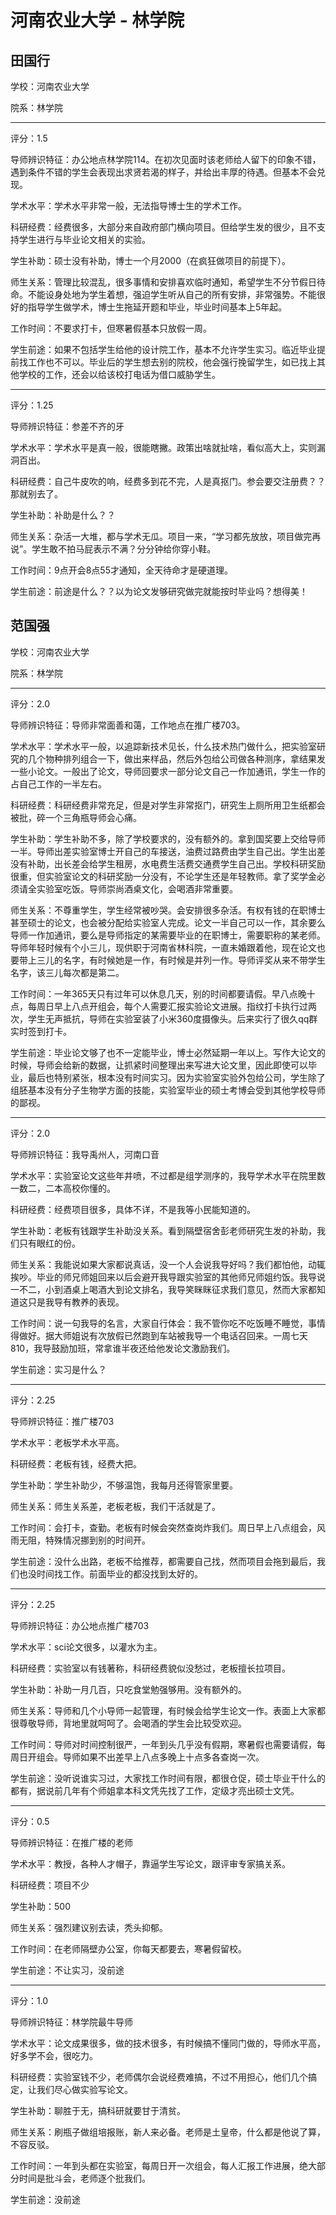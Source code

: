 # 河南农业大学 - 林学院

## 田国行

学校：河南农业大学

院系：林学院

* * *

评分：1.5

导师辨识特征：办公地点林学院114。在初次见面时该老师给人留下的印象不错，遇到条件不错的学生会表现出求贤若渴的样子，并给出丰厚的待遇。但基本不会兑现。

学术水平：学术水平非常一般，无法指导博士生的学术工作。

科研经费：经费很多，大部分来自政府部门横向项目。但给学生发的很少，且不支持学生进行与毕业论文相关的实验。

学生补助：硕士没有补助，博士一个月2000（在疯狂做项目的前提下）。

师生关系：管理比较混乱，很多事情和安排喜欢临时通知，希望学生不分节假日待命。不能设身处地为学生着想，强迫学生听从自己的所有安排，非常强势。不能很好的指导学生做学术，博士生拖延开题和毕业，毕业时间基本上5年起。

工作时间：不要求打卡，但寒暑假基本只放假一周。

学生前途：如果不包括学生给他的设计院工作，基本不允许学生实习。临近毕业提前找工作也不可以。毕业后的学生想去别的院校，他会强行挽留学生，如已找上其他学校的工作，还会以给该校打电话为借口威胁学生。

* * *

评分：1.25

导师辨识特征：参差不齐的牙

学术水平：学术水平是真一般，很能瞎撇。政策出啥就扯啥，看似高大上，实则漏洞百出。

科研经费：自己牛皮吹的响，经费多到花不完，人是真抠门。参会要交注册费？？那就别去了。

学生补助：补助是什么？？

师生关系：杂活一大堆，都与学术无瓜。项目一来，“学习都先放放，项目做完再说”。学生敢不拍马屁表示不满？分分钟给你穿小鞋。

工作时间：9点开会8点55才通知，全天待命才是硬道理。

学生前途：前途是什么？？以为论文发够研究做完就能按时毕业吗？想得美！

## 范国强

学校：河南农业大学

院系：林学院

* * *

评分：2.0

导师辨识特征：导师非常面善和蔼，工作地点在推广楼703。

学术水平：学术水平一般，以追踪新技术见长，什么技术热门做什么，把实验室研究的几个物种排列组合一下，做出来样品，然后外包给公司做各种测序，拿结果发一些小论文。一般出了论文，导师回要求一部分论文自己一作加通讯，学生一作的占自己工作的一半左右。

科研经费：科研经费非常充足，但是对学生非常抠门，研究生上厕所用卫生纸都会被批，碎一个三角瓶导师会心痛。

学生补助：学生补助不多，除了学校要求的，没有额外的。拿到国奖要上交给导师一半。导师出差实验室博士开自己的车接送，油费过路费由学生自己出。学生出差没有补助，出长差会给学生租房，水电费生活费交通费学生自己出。学校科研奖励很重，但实验室论文的科研奖励一分没有，不论学生还是年轻教师。拿了奖学金必须请全实验室吃饭。导师崇尚酒桌文化，会喝酒非常重要。

师生关系：不尊重学生，学生经常被吵哭。会安排很多杂活。有权有钱的在职博士甚至硕士的论文，也会被分配给实验室人完成。论文一半自己可以一作，其余要么导师一作加通讯，要么是导师指定的某需要毕业的在职博士，需要职称的某老师。导师年轻时候有个小三儿，现供职于河南省林科院，一直未婚跟着他，现在论文也要带上三儿的名字，有时候她是一作，有时候是并列一作。导师评奖从来不带学生名字，该三儿每次都是第二。

工作时间：一年365天只有过年可以休息几天，别的时间都要请假。早八点晚十点，每周日早上八点开组会，每个人需要汇报实验论文进展。指纹打卡执行过两次，学生无声抵抗，导师在实验室装了小米360度摄像头。后来实行了很久qq群实时签到打卡。

学生前途：毕业论文够了也不一定能毕业，博士必然延期一年以上。写作大论文的时候，导师会给新的数据，让抓紧时间整理出来写进大论文里，因此即使可以毕业，最后也特别紧张，根本没有时间实习。因为实验室实验外包给公司，学生除了组胚基本没有分子生物学方面的技能，实验室毕业的硕士考博会受到其他学校导师的鄙视。

* * *

评分：2.0

导师辨识特征：我导禹州人，河南口音

学术水平：实验室论文这些年井喷，不过都是组学测序的，我导学术水平在院里数一数二，二本高校你懂的。

科研经费：经费项目很多，具体不详，不是我等小民能知道的。

学生补助：老板有钱跟学生补助没关系。看到隔壁宿舍彭老师研究生发的补助，我们只有眼红的份。

师生关系：我能说如果大家都说真话，没一个人会说我导好吗？我们都怕他，动辄挨吵。毕业的师兄师姐回来以后会避开我导跟实验室的其他师兄师姐约饭。我导说一不二，小到酒桌上喝酒大到论文排名，我导笑眯眯征求我们意见，然而大家都知道这只是我导有教养的表现。

工作时间：说一句我导的名言，大家自行体会：我不管你吃不吃饭睡不睡觉，事情得做好。据大师姐说有次放假已然跑到车站被我导一个电话召回来。一周七天810，我导鼓励加班，常拿谁半夜还给他发论文激励我们。

学生前途：实习是什么？

* * *

评分：2.25

导师辨识特征：推广楼703

学术水平：老板学术水平高。

科研经费：老板有钱，经费大把。

学生补助：学生补助少，不够温饱，我每月还得管家里要。

师生关系：师生关系差，老板老板，我们干活就是了。

工作时间：会打卡，查勤。老板有时候会突然查岗炸我们。周日早上八点组会，风雨无阻，特殊情况挪到别的时间开。

学生前途：没什么出路，老板不给推荐，都需要自己找，然而项目会拖到最后，我们也没时间找工作。前面毕业的都没找到太好的。

* * *

评分：2.25

导师辨识特征：办公地点推广楼703

学术水平：sci论文很多，以灌水为主。

科研经费：实验室以有钱著称，科研经费貌似没愁过，老板擅长拉项目。

学生补助：补助一月几百，只吃食堂勉强够用。没有额外的。

师生关系：导师和几个小导师一起管理，有时候会给学生论文一作。表面上大家都很尊敬导师，背地里就呵呵了。会喝酒的学生会比较受欢迎。

工作时间：导师对时间控制很严，一年到头几乎没有假期，寒暑假也需要请假，每周日开组会。导师如果不出差早上八点多晚上十点多各查岗一次。

学生前途：没听说谁实习过，大家找工作时间有限，都很仓促，硕士毕业干什么的都有，据说前几年有个师姐拿本科文凭先找了工作，定级才亮出硕士文凭。

* * *

评分：0.5

导师辨识特征：在推广楼的老师

学术水平：教授，各种人才帽子，靠逼学生写论文，跟评审专家搞关系。

科研经费：项目不少

学生补助：500

师生关系：强烈建议别去读，秃头抑郁。

工作时间：在老师隔壁办公室，你每天都要去，寒暑假留校。

学生前途：不让实习，没前途

* * *

评分：1.0

导师辨识特征：林学院最牛导师

学术水平：论文成果很多，做的技术很多，有时候搞不懂同门做的，导师水平高，好多学不会，很吃力。

科研经费：实验室钱不少，老师偶尔会说经费难搞，不过不用担心，他们几个搞定，让我们尽心做实验写论文。

学生补助：聊胜于无，搞科研就要甘于清贫。

师生关系：刷瓶子做组培报账，新人来必备。老师是土皇帝，什么都是他说了算，不容反驳。

工作时间：一年到头都在实验室，每周日开一次组会，每人汇报工作进展，绝大部分时间是批斗会，老师逐个批我们。

学生前途：没前途